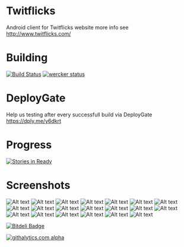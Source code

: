 Twitflicks
==========

Android client for Twitflicks website more info see http://www.twitflicks.com/

Building
===============
[![Build Status](https://travis-ci.org/QVDev/TravisCIExample.png)](https://travis-ci.org/QVDev/Twitflicks)
[![wercker status](https://app.wercker.com/status/e88d66f874e0dbce1e1a42c61636922d/m/ "wercker status")](https://app.wercker.com/project/bykey/e88d66f874e0dbce1e1a42c61636922d)

DeployGate
===============
Help us testing after every successfull build via DeployGate https://dply.me/y6dkrt

Progress
===============
[![Stories in Ready](https://badge.waffle.io/QVDev/Twitflicks.png?label=ready)](http://waffle.io/QVDev/Twitflicks)

Screenshots
===============
![Alt text](/screens/device-2013-08-14-002344.png "Movies buzzing view")
![Alt text](/screens/device-2013-09-25-212351.png "Choose application")
![Alt text](/screens/device-2013-09-25-212432.png "Trailer playback")
![Alt text](/screens/device-2013-10-06-163352.png "Share like / hate")
![Alt text](/screens/device-2013-10-06-195938.png "New design")
![Alt text](/screens/device-2013-10-08-214411.png "Detail view")
![Alt text](/screens/device-2013-10-22-203418.png "New Detail view")
![Alt text](/screens/device-2013-11-21-010533.png "New design Buzzing")
![Alt text](/screens/device-2013-11-21-010559.png "New design Details")
![Alt text](/screens/device-2013-11-21-231053.png "New design Details with youtube integration")
![Alt text](/screens/device-2013-11-26-225624.png "Pull to refresh loading indicator")
![Alt text](/screens/device-2013-11-26-225705.png "Show movie related tweets")
![Alt text](/screens/device-2014-01-03-160746.png "Tablet landscape mode multi columns")
![Alt text](/screens/device-2014-01-03-160836.png "Tablet portrait mode multi columns")
![Alt text](/screens/device-2014-01-03-160928.png "Phone landscape mode multi columns")
![Alt text](/screens/device-2014-01-07-205539.png "Tablet new layout")
![Alt text](/screens/device-2014-01-07-205708.png "Phone pull to refresh indicator")
![Alt text](/screens/device-2014-01-07-205730.png "Phone with new popup menu")
![Alt text](/screens/device-2014-01-07-205858.png "Tablet popupmenu activated")
![Alt text](/screens/device-2014-01-16-221133.png "New layout for buzzing")





[![Bitdeli Badge](https://d2weczhvl823v0.cloudfront.net/QVDev/twitflicks/trend.png)](https://bitdeli.com/free "Bitdeli Badge")

[![githalytics.com alpha](https://cruel-carlota.pagodabox.com/847c2e7bda39e811e9cfe1089b39f1cb "githalytics.com")](http://githalytics.com/QVDev/Twitflicks)

